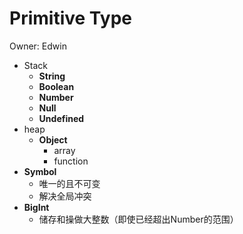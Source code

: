 # Primitive Type

Owner: Edwin

- Stack
    - **String**
    - **Boolean**
    - **Number**
    - **Null**
    - **Undefined**
- heap
    - **Object**
        - array
        - function
- **Symbol**
    - 唯一的且不可变
    - 解决全局冲突
- **BigInt**
    - 储存和操做大整数（即使已经超出Number的范围）